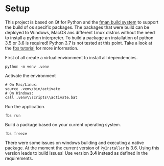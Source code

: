 # Setup

This project is based on Qt for Python and the [fman build
system](https://build-system.fman.io/) to support the build of os specific
packages. The packages that were build can be deployed to Windows, MacOS ans
different Linux distros without the need to install a python interpreter. To
build a package an installation of python 3.5 or 3.6 is required! Python 3.7
is not tested at this point. Take a look at the [fbs
tutorial](https://github.com/mherrmann/fbs-tutorial) for more information.

First of all create a virtual environment to install all dependencies.

```shell
python -m venv .venv
```

Activate the environment

```shell
# On Mac/Linux:
source .venv/bin/activate
# On Windows:
call .venv\\scripts\\activate.bat
```

Run the application.

```shell
fbs run
```

Build a package based on your current operating system.

```shell
fbs freeze
```

There were some issues on windows building and executing a native package.
At the moment the current version of `PyInstaller` is 3.6. Using this
version leads to build issues! Use version **3.4** instead as defined in the
requirements.